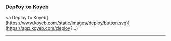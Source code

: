 



<h3> Dєρℓογ το Koyeb </h3>

<a Deploy to Koyeb](https://www.koyeb.com/static/images/deploy/button.svg)](https://app.koyeb.com/deploy?...)


---------


